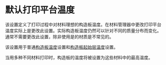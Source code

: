 默认打印平台温度
====
该设置定义了打印过程中对材料理想的构造板温度。在材料管理器中更改打印平台温度实际上是更改此设置。实际构造板温度仍然可以针对不同的质量分布而变化。通常不需要更改此设置，除非使用是的材质是不常见的。

该设置用于普通[构造板温度](material_bed_temperature.md)设置和[构造板起始层温度](material_bed_temperature_layer_0.md)设置。

当用多种不同材料打印时，构造板的温度将被设置为这些材料中的最高温度。
